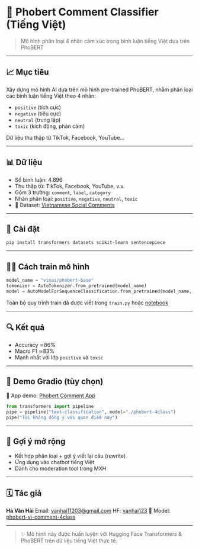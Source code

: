 # 📄 Phobert Comment Classifier (Tiếng Việt)

> Mô hình phân loại 4 nhãn cảm xúc trong bình luận tiếng Việt dựa trên PhoBERT

---

## 📈 Mục tiêu

Xây dựng mô hình AI dựa trên mô hình pre-trained PhoBERT, nhằm phân loại các bình luận tiếng Việt theo 4 nhãn:

* `positive` (tích cực)
* `negative` (tiêu cực)
* `neutral` (trung lập)
* `toxic` (kích động, phản cảm)

Dữ liệu thu thập từ TikTok, Facebook, YouTube...

---

## 📊 Dữ liệu

* Số bình luận: 4.896
* Thu thập từ: TikTok, Facebook, YouTube, v.v.
* Gồm 3 trường: `comment`, `label`, `category`
* Nhãn phân loại: `positive`, `negative`, `neutral`, `toxic`
* 📅 Dataset: [Vietnamese Social Comments](https://huggingface.co/datasets/vanhai123/vietnamese-social-comments)

---

## 🚀 Cài đặt

```bash
pip install transformers datasets scikit-learn sentencepiece
```

---

## 👩‍💼 Cách train mô hình

```python
model_name = "vinai/phobert-base"
tokenizer = AutoTokenizer.from_pretrained(model_name)
model = AutoModelForSequenceClassification.from_pretrained(model_name, num_labels=4)
```

Toàn bộ quy trình train đã được viết trong `train.py` hoặc [notebook](./train.ipynb)

---

## 🔍 Kết quả

* Accuracy ≃86%
* Macro F1 ≃83%
* Mạnh nhất với lớp `positive` và `toxic`

---

## 📱 Demo Gradio (tùy chọn)

🔗 App demo: [Phobert Comment App](https://huggingface.co/spaces/vanhai123/phobert-vi-comment-app)

```python
from transformers import pipeline
pipe = pipeline("text-classification", model="./phobert-4class")
pipe("Tôi không đồng ý với quan điểm này")
```

---

## 🌟 Gợi ý mở rộng

* Kết hợp phân loại + gợi ý viết lại câu (rewrite)
* Ứng dụng vào chatbot tiếng Việt
* Dành cho moderation tool trong MXH

---

## 🗓️ Tác giả

**Hà Văn Hải**
Email: [vanhai11203@gmail.com](mailto:vanhai11203@gmail.com)
HF: [vanhai123](https://huggingface.co/vanhai123)
📁 Model: [phobert-vi-comment-4class](https://huggingface.co/vanhai123/phobert-vi-comment-4class)

---

> ✨ Mô hình này được huấn luyện với Hugging Face Transformers & PhoBERT trên dữ liệu tiếng Việt thực tế.
